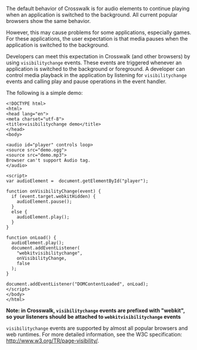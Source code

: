 The default behavior of Crosswalk is for audio elements to continue playing when an application is switched to the background. All current popular browsers show the same behavior.

However, this may cause problems for some applications, especially games. For these applications, the user expectation is that media pauses when the application is switched to the background.

Developers can meet this expectation in Crosswalk (and other browsers) by using `visibilitychange` events. These events are triggered whenever an application is switched to the background or foreground. A developer can control media playback in the application by listening for `visibilitychange` events and calling play and pause operations in the event handler.

The following is a simple demo:

    <!DOCTYPE html>
    <html>
    <head lang="en">
    <meta charset="utf-8">
    <title>visibilitychange demo</title>
    </head>
    <body>

    <audio id="player" controls loop>
    <source src="demo.ogg">
    <source src="demo.mp3">
    Browser can't support Audio tag.
    </audio>

    <script>
    var audioElement =  document.getElementById("player");

    function onVisibilityChange(event) {
      if (event.target.webkitHidden) {
        audioElement.pause();
      }
      else {
        audioElement.play();
      }
    }

    function onLoad() {
      audioElement.play();
      document.addEventListener(
        "webkitvisibilitychange",
        onVisibilityChange,
        false
      );
    }

    document.addEventListener("DOMContentLoaded", onLoad);
    </script>
    </body>
    </html>

**Note: in Crosswalk, `visibilitychange` events are prefixed with "webkit", so your listeners should be attached to `webkitvisibilitychange` events**

`visibilitychange` events are supported by almost all popular browsers and web runtimes. For more detailed information, see the W3C specification: http://www.w3.org/TR/page-visibility/.